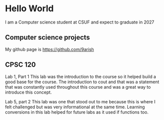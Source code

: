 # Hello World

I am a Computer science student at CSUF and expect to graduate in 2027

## Computer science projects

My github page is https://github.com/9arish

## CPSC 120

Lab 1, Part 1 
This lab was the introduction to the course so it helped build a good base for the course. 
The introduction to cout and that was a statement that was constantly used throughout this course and was a great way to introduce this concept.

Lab 5, part 2
This lab was one that stood out to me because this is where I felt challenged but was very informational at the same time. Learning conversions
in this lab helped for future labs as it used if functions too.
